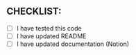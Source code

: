 
## CHECKLIST:

* [ ] I have tested this code
* [ ] I have updated README
* [ ] I have updated documentation (Notion)

